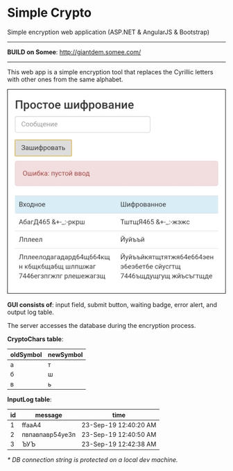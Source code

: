 # Simple Crypto
Simple encryption web application (ASP.NET &amp; AngularJS &amp; Bootstrap)

------------


**BUILD on Somee**: http://giantdem.somee.com/


------------

This web app is a simple encryption tool that replaces the Cyrillic letters with other ones from the same alphabet.

![](https://github.com/giantdem/Simple_Crypto-ASP/blob/master/RM_screenshots/RM_screenshot1.jpg?raw=true)

**GUI consists of**: input field, submit button, waiting badge, error alert, and output log table.

The server accesses the database during the encryption process.

**CryptoChars table**:

oldSymbol | newSymbol
--- | ---
а | т
б | ш
в | ь

**InputLog table**:

id | message | time
--- | --- | ---
1 | ffааА4 | 23-Sep-19 12:40:20 AM
2 | пвпавпавр54уе3п | 23-Sep-19 12:40:50 AM
3 | ЪУЪ | 23-Sep-19 12:42:38 AM

*\* DB connection string is protected on a local dev machine.*
